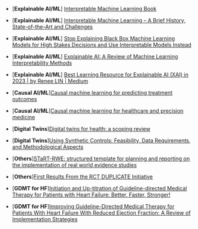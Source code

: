 * [**Explainable AI/ML**] [Interpretable Machine Learning Book](https://christophm.github.io/interpretable-ml-book/)
* [**Explainable AI/ML**] [Interpretable Machine Learning – A Brief History, State-of-the-Art and Challenges](https://arxiv.org/pdf/2010.09337)
* [**Explainable AI/ML**] [Stop Explaining Black Box Machine Learning Models for High Stakes Decisions and Use Interpretable Models Instead](https://arxiv.org/pdf/1811.10154)
* [**Explainable AI/ML**] [Explainable AI: A Review of Machine Learning Interpretability Methods](https://www.ncbi.nlm.nih.gov/pmc/articles/PMC7824368/)
* [**Explainable AI/ML**] [Best Learning Resource for Explainable AI (XAI) in 2023 | by Renee LIN | Medium](https://reneelin2019.medium.com/best-learning-resource-for-explainable-ai-xai-in-2023-4edcf2e2ae17)
* [**Causal AI/ML**][Causal machine learning for predicting treatment outcomes](https://www.nature.com/articles/s41591-024-02902-1)
* [**Causal AI/ML**][Causal machine learning for healthcare and precision medicine](https://royalsocietypublishing.org/doi/10.1098/rsos.220638)
* [**Digital Twins**][Digital twins for health: a scoping review](https://www.nature.com/articles/s41746-024-01073-0)
* [**Digital Twins**][Using Synthetic Controls: Feasibility, Data Requirements, and Methodological Aspects](https://dspace.mit.edu/bitstream/handle/1721.1/144417/jel.20191450.pdf?sequence=2&isAllowed=y)
* [**Others**][STaRT-RWE: structured template for planning and reporting on the implementation of real world evidence studies](https://www.bmj.com/content/372/bmj.m4856)

* [**Others**][First Results From the RCT DUPLICATE Initiative](https://www.ahajournals.org/doi/10.1161/CIRCULATIONAHA.120.051718)
* [**GDMT for HF**][Initiation and Up-titration of Guideline-directed Medical Therapy for Patients with Heart Failure: Better, Faster, Stronger!](https://www.cfrjournal.com/articles/initiation-and-titration-guideline-directed-medical-therapy-patients-heart-failure-better#:~:text=We%20now%20know%20that%20the,prognosis%20of%20patients%20with%20HF.)
* [**GDMT for HF**][Improving Guideline-Directed Medical Therapy for Patients With Heart Failure With Reduced Ejection Fraction: A Review of Implementation Strategies](https://www.sciencedirect.com/science/article/pii/S1071916423009247#sec0001)

